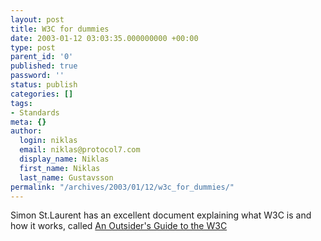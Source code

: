 ```yaml
---
layout: post
title: W3C for dummies
date: 2003-01-12 03:03:35.000000000 +00:00
type: post
parent_id: '0'
published: true
password: ''
status: publish
categories: []
tags:
- Standards
meta: {}
author:
  login: niklas
  email: niklas@protocol7.com
  display_name: Niklas
  first_name: Niklas
  last_name: Gustavsson
permalink: "/archives/2003/01/12/w3c_for_dummies/"
---
```

Simon St.Laurent has an excellent document explaining what W3C is and how it works, called [An Outsider's Guide to the W3C](http://simonstl.com/articles/civilw3c.htm)

